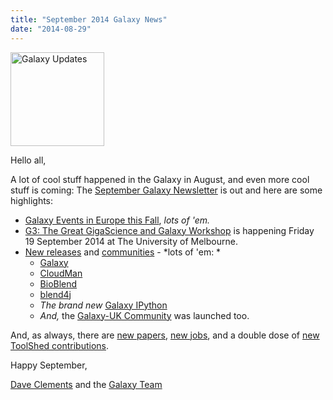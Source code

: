 ```yaml
---
title: "September 2014 Galaxy News"
date: "2014-08-29"
---
```

<div class='right'>
<a href='/src/galaxy-updates/2014-09/index.md'><img src="/src/images/logos/GalaxyUpdate200.png" alt="Galaxy Updates" width=150 /></a>
</div>

Hello all,

A lot of cool stuff happened in the Galaxy in August, and even more cool stuff is coming: The [September Galaxy Newsletter](/src/galaxy-updates/2014-09/index.md) is out and here are some highlights:
 
* [Galaxy Events in Europe this Fall](/src/galaxy-updates/2014-09/index.md#galaxy-events-in-europe-fall-2014), *lots of 'em.*
* [G3: The Great GigaScience and Galaxy Workshop](/src/galaxy-updates/2014-09/index.md#the-great-gigascience-and-galaxy-workshop) is happening Friday 19 September 2014 at The University of Melbourne.
* [New releases](/src/galaxy-updates/2014-09/index.md#new-releases) and [communities](/src/galaxy-updates/2014-09/index.md#galaxy-uk-community-launched) - *lots of 'em: *
  * [Galaxy](/src/galaxy-updates/2014-09/index.md#august-11-2014-galaxy-distribution)
  * [CloudMan](/src/galaxy-updates/2014-09/index.md#august-2014-cloudman-release)
  * [BioBlend](/src/galaxy-updates/2014-09/index.md#bioblend-051-release)
  * [blend4j](/src/galaxy-updates/2014-09/index.md#blend4j-011-release)
  * *The brand new* [Galaxy IPython](/src/galaxy-updates/2014-09/index.md#galaxy-ipython)
  * *And,* the [Galaxy-UK Community](/src/galaxy-updates/2014-09/index.md#galaxy-uk-community-launched) was launched too.

And, as always, there are [new papers](/src/galaxy-updates/2014-09/index.md#new-papers), [new jobs](/src/galaxy-updates/2014-09/index.md#whos-hiring), and a double dose of [new ToolShed contributions](/src/galaxy-updates/2014-09/index.md#toolshed-contributions).

Happy September,

[Dave Clements](/people/dave-clements/index.md) and the [Galaxy Team](/src/galaxy-team/)
